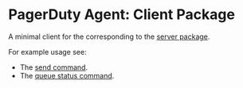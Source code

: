 # PagerDuty Agent: Client Package

A minimal client for the corresponding to the [server package](../server).

For example usage see:

  - The [send command](../../cmd/send.go).
  - The [queue status command](../../cmd/status.go).